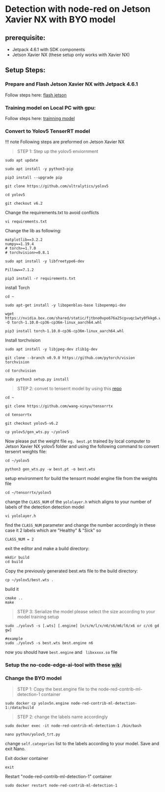 # Detection with node-red on Jetson Xavier NX with BYO model

## prerequisite:

* Jetpack 4.6.1 with SDK components
* Jetson Xavier NX (these setup only works with Xavier NX)

## Setup Steps:

### Prepare and Flash Jetson Xavier NX with Jetpack 4.6.1 

Follow steps here: [flash jetson](https://wiki.seeedstudio.com/reComputer_J2021_J202_Flash_Jetpack#flashing-to-emmc-with-command-line)

### Training model on Local PC with gpu:

Follow steps here: [trainning model](https://wiki.seeedstudio.com/YOLOv5-Object-Detection-Jetson/#use-local-pc)

### Convert to Yolov5 TenserRT model

!!! note
    Following steps are preformed on Jetson Xavier NX

> STEP 1: Step up the yolov5 enviornment

```
sudo apt update

sudo apt install -y python3-pip

pip3 install --upgrade pip

git clone https://github.com/ultralytics/yolov5

cd yolov5

git checkout v6.2

```

Change the requirements.txt to avoid conflicts 

```
vi requirements.txt

```
Change the lib as following:

```
matplotlib==3.2.2
numpy==1.19.4
# torch>=1.7.0
# torchvision>=0.8.1

```

```
sudo apt install -y libfreetype6-dev

```

```
Pillow==7.1.2

pip3 install -r requirements.txt

```

install Torch

```
cd ~

sudo apt-get install -y libopenblas-base libopenmpi-dev

wget https://nvidia.box.com/shared/static/fjtbno0vpo676a25cgvuqc1wty0fkkg6.whl -O torch-1.10.0-cp36-cp36m-linux_aarch64.whl

pip3 install torch-1.10.0-cp36-cp36m-linux_aarch64.whl

```

Install torchvision

```
sudo apt install -y libjpeg-dev zlib1g-dev

git clone --branch v0.9.0 https://github.com/pytorch/vision torchvision

cd torchvision

sudo python3 setup.py install 

```

> STEP 2: convet to tenserrt model by using this [repo](https://github.com/wang-xinyu/tensorrtx)

```
cd ~

git clone https://github.com/wang-xinyu/tensorrtx

cd tensorrtx

git checkout yolov5-v6.2

cp yolov5/gen_wts.py ~/yolov5

```

Now please put the weight file `eg. best.pt` trained by local computer to Jetson Xavier NX yolov5 folder and using the following command to convert tersenrt weights file:

```
cd ~/yolov5

python3 gen_wts.py -w best.pt -o best.wts
```

setup environment for build the tensorrt model engine file from the weights file

```
cd ~/tensorrtx/yolov5

```

change the `CLASS_NUM` of the `yololayer.h` which aligns to your number of labels of the detection detection model

```
vi yololayer.h

```
find the `CLASS_NUM` parameter and change the number accordingly in these case it 2 labels which are "Healthy" & "Sick" so

```
CLASS_NUM = 2

```
exit the editor and make a build directory:

```
mkdir build 
cd build

```

Copy the previously generated best.wts file to the build directory:

```
cp ~/yolov5/best.wts .

```

build it

```
cmake ..
make

```

> STEP 3: Serialize the model please select the size according to your model training setup

```
sudo ./yolov5 -s [.wts] [.engine] [n/s/m/l/x/n6/s6/m6/l6/x6 or c/c6 gd gw]

#example
sudo ./yolov5 -s best.wts best.engine n6

```

now you should have `best.engine` and ` libxxxxx.so` file

### Setup the no-code-edge-ai-tool with these [wiki](https://wiki.seeedstudio.com/No-code-Edge-AI-Tool)

### Change the BYO model

>STEP 1: Copy the best.engine file to the node-red-contrib-ml-detection-1 container

```
sudo docker cp yolov5n.engine node-red-contrib-ml-detection-1:/data/build

```

>STEP 2: change the labels name accordingly 

```
sudo docker exec -it node-red-contrib-ml-detection-1 /bin/bash

nano python/yolov5_trt.py

```
change `self.categories` list to the labels according to your model. Save and exit Nano.

Exit docker container

```
exit

```

Restart  "node-red-contrib-ml-detection-1" container

```
sudo docker restart node-red-contrib-ml-detection-1

```
